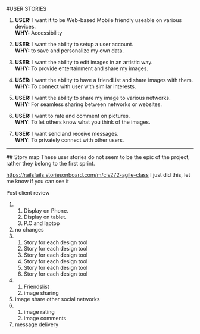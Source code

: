 #USER STORIES

1. **USER:** I want it to be Web-based Mobile friendly useable on various devices.  
**WHY:** Accessibility

2. **USER:** I want the ability to setup a user account.  
**WHY:** to save and personalize my own data.

 
3. **USER:** I want the ability to edit images in an artistic way.  
**WHY:** To provide entertainment and share my images.


4. **USER:** I want the ability to have a friendList and share images with them.  
**WHY:** To connect with user with similar interests.


5. **USER:** I want the ability to share my image to various networks.  
**WHY:** For seamless sharing between networks or websites.


6. **USER:** I want to rate and comment on pictures.  
**WHY:** To let others know what you think of the images.

7. **USER:** I want send and receive messages.  
**WHY:** To privately connect with other users.

<hr/>
## Story map
These user stories do not seem to be the epic of the project, rather they belong to the first sprint.

https://railsfails.storiesonboard.com/m/cis272-agile-class
I just did this, let me know if you can see it

Post client review

<ol>
<li>
 <ol>
  <li>Display on Phone.</li>
  <li>Display on tablet.</li>
  <li>P.C and laptop</li>
 </ol>
</li>

<li>no changes</li>

<li>
 <ol>
  <li>Story for each design tool</li>
  <li>Story for each design tool</li>
  <li>Story for each design tool</li>
  <li>Story for each design tool</li>
  <li>Story for each design tool</li>
  <li>Story for each design tool</li>
 </ol>
</li>

<li>
 <ol>
  <li>Friendslist</li>
  <li>image sharing</li>
 </ol>
</li>

<li>image share other social networks</li>

<li>
 <ol>
  <li>image rating</li>
  <li>image comments</li>
 </ol>
</li>
<li>message delivery</li>
</ol>

